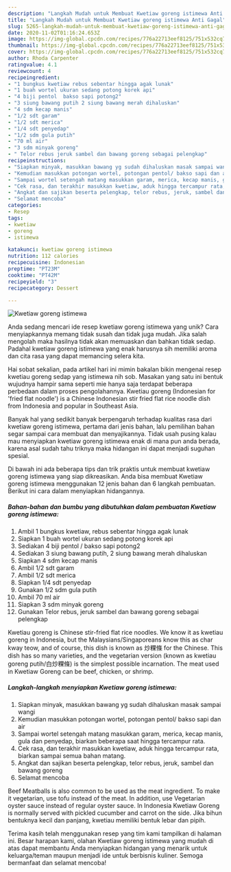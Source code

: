 ```yaml
---
description: "Langkah Mudah untuk Membuat Kwetiaw goreng istimewa Anti Gagal"
title: "Langkah Mudah untuk Membuat Kwetiaw goreng istimewa Anti Gagal"
slug: 5265-langkah-mudah-untuk-membuat-kwetiaw-goreng-istimewa-anti-gagal
date: 2020-11-02T01:16:24.653Z
image: https://img-global.cpcdn.com/recipes/776a22713eef8125/751x532cq70/kwetiaw-goreng-istimewa-foto-resep-utama.jpg
thumbnail: https://img-global.cpcdn.com/recipes/776a22713eef8125/751x532cq70/kwetiaw-goreng-istimewa-foto-resep-utama.jpg
cover: https://img-global.cpcdn.com/recipes/776a22713eef8125/751x532cq70/kwetiaw-goreng-istimewa-foto-resep-utama.jpg
author: Rhoda Carpenter
ratingvalue: 4.1
reviewcount: 4
recipeingredient:
- "1 bungkus kwetiaw rebus sebentar hingga agak lunak"
- "1 buah wortel ukuran sedang potong korek api"
- "4 biji pentol  bakso sapi potong2"
- "3 siung bawang putih 2 siung bawang merah dihaluskan"
- "4 sdm kecap manis"
- "1/2 sdt garam"
- "1/2 sdt merica"
- "1/4 sdt penyedap"
- "1/2 sdm gula putih"
- "70 ml air"
- "3 sdm minyak goreng"
- " Telor rebus jeruk sambel dan bawang goreng sebagai pelengkap"
recipeinstructions:
- "Siapkan minyak, masukkan bawang yg sudah dihaluskan masak sampai wangi"
- "Kemudian masukkan potongan wortel, potongan pentol/ bakso sapi dan air"
- "Sampai wortel setengah matang masukkan garam, merica, kecap manis, gula dan penyedap, biarkan beberapa saat hingga tercampur rata."
- "Cek rasa, dan terakhir masukkan kwetiaw, aduk hingga tercampur rata, biarkan sampai semua bahan matang."
- "Angkat dan sajikan beserta pelengkap, telor rebus, jeruk, sambel dan bawang goreng"
- "Selamat mencoba"
categories:
- Resep
tags:
- kwetiaw
- goreng
- istimewa

katakunci: kwetiaw goreng istimewa 
nutrition: 112 calories
recipecuisine: Indonesian
preptime: "PT23M"
cooktime: "PT42M"
recipeyield: "3"
recipecategory: Dessert

---
```



![Kwetiaw goreng istimewa](https://img-global.cpcdn.com/recipes/776a22713eef8125/751x532cq70/kwetiaw-goreng-istimewa-foto-resep-utama.jpg)

Anda sedang mencari ide resep kwetiaw goreng istimewa yang unik? Cara menyiapkannya memang tidak susah dan tidak juga mudah. Jika salah mengolah maka hasilnya tidak akan memuaskan dan bahkan tidak sedap. Padahal kwetiaw goreng istimewa yang enak harusnya sih memiliki aroma dan cita rasa yang dapat memancing selera kita.

Hai sobat sekalian, pada artikel hari ini mimin bakalan bikin mengenai resep kwetiau goreng sedap yang istimewa nih sob. Masakan yang satu ini bentuk wujudnya hampir sama seperti mie hanya saja terdapat beberapa perbedaan dalam proses pengolahannya. Kwetiau goreng (Indonesian for &#39;fried flat noodle&#39;) is a Chinese Indonesian stir fried flat rice noodle dish from Indonesia and popular in Southeast Asia.

Banyak hal yang sedikit banyak berpengaruh terhadap kualitas rasa dari kwetiaw goreng istimewa, pertama dari jenis bahan, lalu pemilihan bahan segar sampai cara membuat dan menyajikannya. Tidak usah pusing kalau mau menyiapkan kwetiaw goreng istimewa enak di mana pun anda berada, karena asal sudah tahu triknya maka hidangan ini dapat menjadi suguhan spesial.


Di bawah ini ada beberapa tips dan trik praktis untuk membuat kwetiaw goreng istimewa yang siap dikreasikan. Anda bisa membuat Kwetiaw goreng istimewa menggunakan 12 jenis bahan dan 6 langkah pembuatan. Berikut ini cara dalam menyiapkan hidangannya.

<!--inarticleads1-->

##### Bahan-bahan dan bumbu yang dibutuhkan dalam pembuatan Kwetiaw goreng istimewa:

1. Ambil 1 bungkus kwetiaw, rebus sebentar hingga agak lunak
1. Siapkan 1 buah wortel ukuran sedang potong korek api
1. Sediakan 4 biji pentol / bakso sapi potong2
1. Sediakan 3 siung bawang putih, 2 siung bawang merah dihaluskan
1. Siapkan 4 sdm kecap manis
1. Ambil 1/2 sdt garam
1. Ambil 1/2 sdt merica
1. Siapkan 1/4 sdt penyedap
1. Gunakan 1/2 sdm gula putih
1. Ambil 70 ml air
1. Siapkan 3 sdm minyak goreng
1. Gunakan  Telor rebus, jeruk sambel dan bawang goreng sebagai pelengkap


Kwetiau goreng is Chinese stir-fried flat rice noodles. We know it as kwetiau goreng in Indonesia, but the Malaysians/Singaporeans know this as char kway teow, and of course, this dish is known as 炒粿條 for the Chinese. This dish has so many varieties, and the vegetarian version (known as kwetiau goreng putih/白炒粿條) is the simplest possible incarnation. The meat used in Kwetiaw Goreng can be beef, chicken, or shrimp. 

<!--inarticleads2-->

##### Langkah-langkah menyiapkan Kwetiaw goreng istimewa:

1. Siapkan minyak, masukkan bawang yg sudah dihaluskan masak sampai wangi
1. Kemudian masukkan potongan wortel, potongan pentol/ bakso sapi dan air
1. Sampai wortel setengah matang masukkan garam, merica, kecap manis, gula dan penyedap, biarkan beberapa saat hingga tercampur rata.
1. Cek rasa, dan terakhir masukkan kwetiaw, aduk hingga tercampur rata, biarkan sampai semua bahan matang.
1. Angkat dan sajikan beserta pelengkap, telor rebus, jeruk, sambel dan bawang goreng
1. Selamat mencoba


Beef Meatballs is also common to be used as the meat ingredient. To make it vegetarian, use tofu instead of the meat. In addition, use Vegetarian oyster sauce instead of regular oyster sauce. In Indonesia Kwetiaw Goreng is normally served with pickled cucumber and carrot on the side. Jika bihun bentuknya kecil dan panjang, kwetiau memiliki bentuk lebar dan pipih. 

Terima kasih telah menggunakan resep yang tim kami tampilkan di halaman ini. Besar harapan kami, olahan Kwetiaw goreng istimewa yang mudah di atas dapat membantu Anda menyiapkan hidangan yang menarik untuk keluarga/teman maupun menjadi ide untuk berbisnis kuliner. Semoga bermanfaat dan selamat mencoba!
